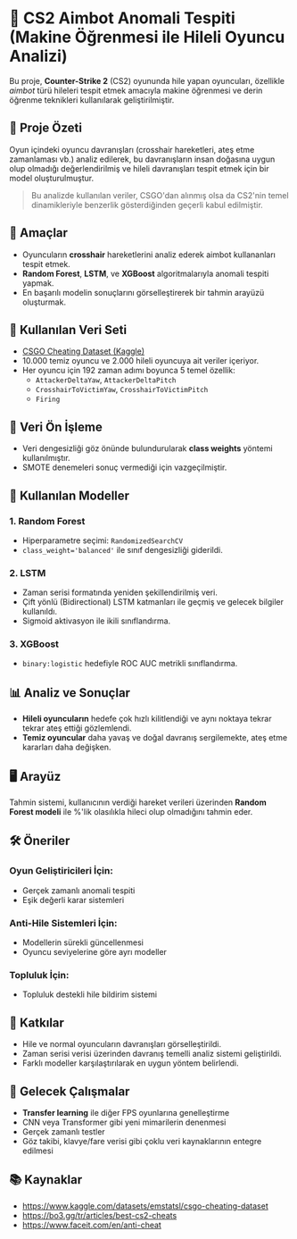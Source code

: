 # 🎯 CS2 Aimbot Anomali Tespiti (Makine Öğrenmesi ile Hileli Oyuncu Analizi)

Bu proje, **Counter-Strike 2** (CS2) oyununda hile yapan oyuncuları, özellikle *aimbot* türü hileleri tespit etmek amacıyla makine öğrenmesi ve derin öğrenme teknikleri kullanılarak geliştirilmiştir.

## 📌 Proje Özeti

Oyun içindeki oyuncu davranışları (crosshair hareketleri, ateş etme zamanlaması vb.) analiz edilerek, bu davranışların insan doğasına uygun olup olmadığı değerlendirilmiş ve hileli davranışları tespit etmek için bir model oluşturulmuştur.

> Bu analizde kullanılan veriler, CSGO'dan alınmış olsa da CS2'nin temel dinamikleriyle benzerlik gösterdiğinden geçerli kabul edilmiştir.

## 🎯 Amaçlar

- Oyuncuların **crosshair** hareketlerini analiz ederek aimbot kullananları tespit etmek.
- **Random Forest**, **LSTM**, ve **XGBoost** algoritmalarıyla anomali tespiti yapmak.
- En başarılı modelin sonuçlarını görselleştirerek bir tahmin arayüzü oluşturmak.

## 📁 Kullanılan Veri Seti

- [CSGO Cheating Dataset (Kaggle)](https://www.kaggle.com/datasets/emstatsl/csgo-cheating-dataset)
- 10.000 temiz oyuncu ve 2.000 hileli oyuncuya ait veriler içeriyor.
- Her oyuncu için 192 zaman adımı boyunca 5 temel özellik:
  - `AttackerDeltaYaw`, `AttackerDeltaPitch`
  - `CrosshairToVictimYaw`, `CrosshairToVictimPitch`
  - `Firing`

## 🧹 Veri Ön İşleme

- Veri dengesizliği göz önünde bulundurularak **class weights** yöntemi kullanılmıştır.
- SMOTE denemeleri sonuç vermediği için vazgeçilmiştir.

## 🧠 Kullanılan Modeller

### 1. Random Forest
- Hiperparametre seçimi: `RandomizedSearchCV`
- `class_weight='balanced'` ile sınıf dengesizliği giderildi.

### 2. LSTM
- Zaman serisi formatında yeniden şekillendirilmiş veri.
- Çift yönlü (Bidirectional) LSTM katmanları ile geçmiş ve gelecek bilgiler kullanıldı.
- Sigmoid aktivasyon ile ikili sınıflandırma.

### 3. XGBoost
- `binary:logistic` hedefiyle ROC AUC metrikli sınıflandırma.

## 📊 Analiz ve Sonuçlar

- **Hileli oyuncuların** hedefe çok hızlı kilitlendiği ve aynı noktaya tekrar tekrar ateş ettiği gözlemlendi.
- **Temiz oyuncular** daha yavaş ve doğal davranış sergilemekte, ateş etme kararları daha değişken.

## 🖥️ Arayüz

Tahmin sistemi, kullanıcının verdiği hareket verileri üzerinden **Random Forest modeli** ile %'lik olasılıkla hileci olup olmadığını tahmin eder.

## 🛠️ Öneriler

### Oyun Geliştiricileri İçin:
- Gerçek zamanlı anomali tespiti
- Eşik değerli karar sistemleri

### Anti-Hile Sistemleri İçin:
- Modellerin sürekli güncellenmesi
- Oyuncu seviyelerine göre ayrı modeller

### Topluluk İçin:
- Topluluk destekli hile bildirim sistemi

## 🚀 Katkılar

- Hile ve normal oyuncuların davranışları görselleştirildi.
- Zaman serisi verisi üzerinden davranış temelli analiz sistemi geliştirildi.
- Farklı modeller karşılaştırılarak en uygun yöntem belirlendi.

## 🔭 Gelecek Çalışmalar

- **Transfer learning** ile diğer FPS oyunlarına genelleştirme
- CNN veya Transformer gibi yeni mimarilerin denenmesi
- Gerçek zamanlı testler
- Göz takibi, klavye/fare verisi gibi çoklu veri kaynaklarının entegre edilmesi

## 📚 Kaynaklar

- https://www.kaggle.com/datasets/emstatsl/csgo-cheating-dataset
- https://bo3.gg/tr/articles/best-cs2-cheats
- https://www.faceit.com/en/anti-cheat
